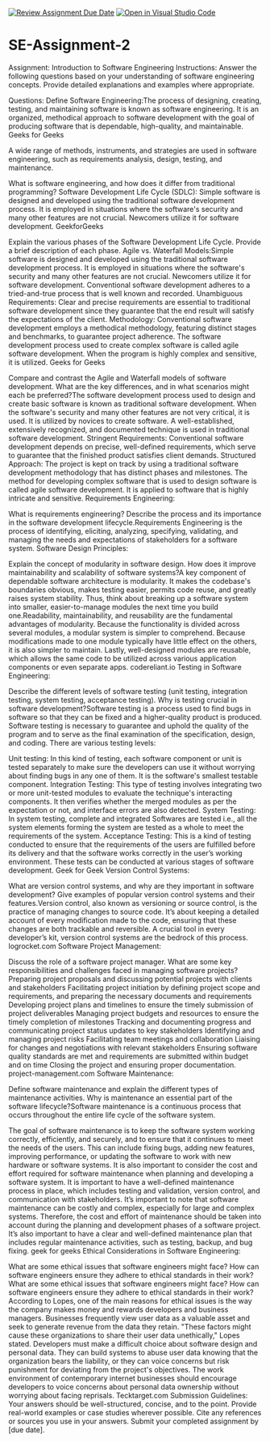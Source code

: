 [![Review Assignment Due Date](https://classroom.github.com/assets/deadline-readme-button-24ddc0f5d75046c5622901739e7c5dd533143b0c8e959d652212380cedb1ea36.svg)](https://classroom.github.com/a/-ucQIGTc)
[![Open in Visual Studio Code](https://classroom.github.com/assets/open-in-vscode-718a45dd9cf7e7f842a935f5ebbe5719a5e09af4491e668f4dbf3b35d5cca122.svg)](https://classroom.github.com/online_ide?assignment_repo_id=15245494&assignment_repo_type=AssignmentRepo)
# SE-Assignment-2
Assignment: Introduction to Software Engineering
Instructions:
Answer the following questions based on your understanding of software engineering concepts. Provide detailed explanations and examples where appropriate.

Questions:
Define Software Engineering:The process of designing, creating, testing, and maintaining software is known as software engineering. It is an organized, methodical approach to software development with the goal of producing software that is dependable, high-quality, and maintainable. Geeks for Geeks

A wide range of methods, instruments, and strategies are used in software engineering, such as requirements analysis, design, testing, and maintenance. 

What is software engineering, and how does it differ from traditional programming?
Software Development Life Cycle (SDLC): Simple software is designed and developed using the traditional software development process. It is employed in situations where the software's security and many other features are not crucial. Newcomers utilize it for software development. GeekforGeeks

Explain the various phases of the Software Development Life Cycle. Provide a brief description of each phase.
Agile vs. Waterfall Models:Simple software is designed and developed using the traditional software development process. It is employed in situations where the software's security and many other features are not crucial. Newcomers utilize it for software development. Conventional software development adheres to a tried-and-true process that is well known and recorded.
Unambiguous Requirements: Clear and precise requirements are essential to traditional software development since they guarantee that the end result will satisfy the expectations of the client.
Methodology: Conventional software development employs a methodical methodology, featuring distinct stages and benchmarks, to guarantee project adherence. 
The software development process used to create complex software is called agile software development. When the program is highly complex and sensitive, it is utilized. Geeks for Geeks

Compare and contrast the Agile and Waterfall models of software development. What are the key differences, and in what scenarios might each be preferred?The software development process used to design and create basic software is known as traditional software development. When the software's security and many other features are not very critical, it is used. It is utilized by novices to create software. A well-established, extensively recognized, and documented technique is used in traditional software development.
Stringent Requirements: Conventional software development depends on precise, well-defined requirements, which serve to guarantee that the finished product satisfies client demands.
Structured Approach: The project is kept on track by using a traditional software development methodology that has distinct phases and milestones. 
The method for developing complex software that is used to design software is called agile software development. It is applied to software that is highly intricate and sensitive.
Requirements Engineering:

What is requirements engineering? Describe the process and its importance in the software development lifecycle.Requirements Engineering is the process of identifying, eliciting, analyzing, specifying, validating, and managing the needs and expectations of stakeholders for a software system.
Software Design Principles:

Explain the concept of modularity in software design. How does it improve maintainability and scalability of software systems?A key component of dependable software architecture is modularity. It makes the codebase's boundaries obvious, makes testing easier, permits code reuse, and greatly raises system stability. Thus, think about breaking up a software system into smaller, easier-to-manage modules the next time you build one.Readability, maintainability, and reusability are the fundamental advantages of modularity. Because the functionality is divided across several modules, a modular system is simpler to comprehend. Because modifications made to one module typically have little effect on the others, it is also simpler to maintain. Lastly, well-designed modules are reusable, which allows the same code to be utilized across various application components or even separate apps. codereliant.io
Testing in Software Engineering:

Describe the different levels of software testing (unit testing, integration testing, system testing, acceptance testing). Why is testing crucial in software development?Software testing is a process used to find bugs in software so that they can be fixed and a higher-quality product is produced. Software testing is necessary to guarantee and uphold the quality of the program and to serve as the final examination of the specification, design, and coding. There are various testing levels:

Unit testing: In this kind of testing, each software component or unit is tested separately to make sure the developers can use it without worrying about finding bugs in any one of them. It is the software's smallest testable component.
Integration Testing: This type of testing involves integrating two or more unit-tested modules to evaluate the technique's interacting components. It then verifies whether the merged modules as per the expectation or not, and interface errors are also detected.
System Testing: In system testing, complete and integrated Softwares are tested i.e., all the system elements forming the system are tested as a whole to meet the requirements of the system.
Acceptance Testing: This is a kind of testing conducted to ensure that the requirements of the users are fulfilled before its delivery and that the software works correctly in the user’s working environment.
These tests can be conducted at various stages of software development. Geek for Geek
Version Control Systems:

What are version control systems, and why are they important in software development? Give examples of popular version control systems and their features.Version control, also known as versioning or source control, is the practice of managing changes to source code. It’s about keeping a detailed account of every modification made to the code, ensuring that these changes are both trackable and reversible. A crucial tool in every developer’s kit, version control systems are the bedrock of this process. logrocket.com
Software Project Management:

Discuss the role of a software project manager. What are some key responsibilities and challenges faced in managing software projects? Preparing project proposals and discussing potential projects with clients and stakeholders
Facilitating project initiation by defining project scope and requirements, and preparing the necessary documents and requirements
Developing project plans and timelines to ensure the timely submission of project deliverables
Managing project budgets and resources to ensure the timely completion of milestones
Tracking and documenting progress and communicating project status updates to key stakeholders
Identifying and managing project risks
Facilitating team meetings and collaboration
Liaising for changes and negotiations with relevant stakeholders
Ensuring software quality standards are met and requirements are submitted within budget and on time
Closing the project and ensuring proper documentation. project-management.com
Software Maintenance:

Define software maintenance and explain the different types of maintenance activities. Why is maintenance an essential part of the software lifecycle?Software maintenance is a continuous process that occurs throughout the entire life cycle of the software system.

The goal of software maintenance is to keep the software system working correctly, efficiently, and securely, and to ensure that it continues to meet the needs of the users.
This can include fixing bugs, adding new features, improving performance, or updating the software to work with new hardware or software systems.
It is also important to consider the cost and effort required for software maintenance when planning and developing a software system.
It is important to have a well-defined maintenance process in place, which includes testing and validation, version control, and communication with stakeholders.
It’s important to note that software maintenance can be costly and complex, especially for large and complex systems. Therefore, the cost and effort of maintenance should be taken into account during the planning and development phases of a software project.
It’s also important to have a clear and well-defined maintenance plan that includes regular maintenance activities, such as testing, backup, and bug fixing. geek for geeks
Ethical Considerations in Software Engineering:

What are some ethical issues that software engineers might face? How can software engineers ensure they adhere to ethical standards in their work?What are some ethical issues that software engineers might face? How can software engineers ensure they adhere to ethical standards in their work?According to Lopes, one of the main reasons for ethical issues is the way the company makes money and rewards developers and business managers. Businesses frequently view user data as a valuable asset and seek to generate revenue from the data they retain. "These factors might cause these organizations to share their user data unethically," Lopes stated. Developers must make a difficult choice about software design and personal data. They can build systems to abuse user data knowing that the organization bears the liability, or they can voice concerns but risk punishment for deviating from the project's objectives. The work environment of contemporary internet businesses should encourage developers to voice concerns about personal data ownership without worrying about facing reprisals. Tecktarget.com
Submission Guidelines:
Your answers should be well-structured, concise, and to the point.
Provide real-world examples or case studies wherever possible.
Cite any references or sources you use in your answers.
Submit your completed assignment by [due date].
